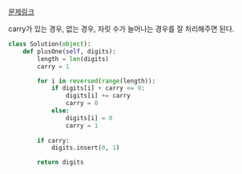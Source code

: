 [문제링크](https://leetcode.com/problems/plus-one/description/)

carry가 있는 경우, 없는 경우, 자릿 수가 늘어나는 경우를 잘 처리해주면 된다.
```python
class Solution(object):
    def plusOne(self, digits):
        length = len(digits)
        carry = 1

        for i in reversed(range(length)):
            if digits[i] + carry <= 9:
                digits[i] += carry
                carry = 0
            else:
                digits[i] = 0
                carry = 1
        
        if carry:
            digits.insert(0, 1)

        return digits
```

